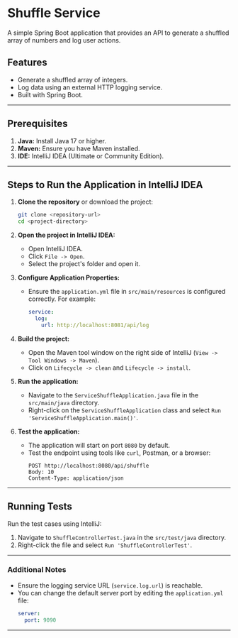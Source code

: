 # Shuffle Service

A simple Spring Boot application that provides an API to generate a shuffled array of numbers and log user actions.

## Features
- Generate a shuffled array of integers.
- Log data using an external HTTP logging service.
- Built with Spring Boot.

---

## Prerequisites

1. **Java:** Install Java 17 or higher.
2. **Maven:** Ensure you have Maven installed.
3. **IDE:** IntelliJ IDEA (Ultimate or Community Edition).

---

## Steps to Run the Application in IntelliJ IDEA

1. **Clone the repository** or download the project:
    ```bash
    git clone <repository-url>
    cd <project-directory>
    ```

2. **Open the project in IntelliJ IDEA:**
   - Open IntelliJ IDEA.
   - Click `File -> Open`.
   - Select the project's folder and open it.

3. **Configure Application Properties:**
   - Ensure the `application.yml` file in `src/main/resources` is configured correctly. For example:
     ```yaml
     service:
       log:
         url: http://localhost:8081/api/log
     ```

4. **Build the project:**
   - Open the Maven tool window on the right side of IntelliJ (`View -> Tool Windows -> Maven`).
   - Click on `Lifecycle -> clean` and `Lifecycle -> install`.

5. **Run the application:**
   - Navigate to the `ServiceShuffleApplication.java` file in the `src/main/java` directory.
   - Right-click on the `ServiceShuffleApplication` class and select `Run 'ServiceShuffleApplication.main()'`.

6. **Test the application:**
   - The application will start on port `8080` by default.
   - Test the endpoint using tools like `curl`, Postman, or a browser:
     ```
     POST http://localhost:8080/api/shuffle
     Body: 10
     Content-Type: application/json
     ```

---

## Running Tests
Run the test cases using IntelliJ:
1. Navigate to `ShuffleControllerTest.java` in the `src/test/java` directory.
2. Right-click the file and select `Run 'ShuffleControllerTest'`.

---

### Additional Notes
- Ensure the logging service URL (`service.log.url`) is reachable.
- You can change the default server port by editing the `application.yml` file:
  ```yaml
  server:
    port: 9090
  ```

---
